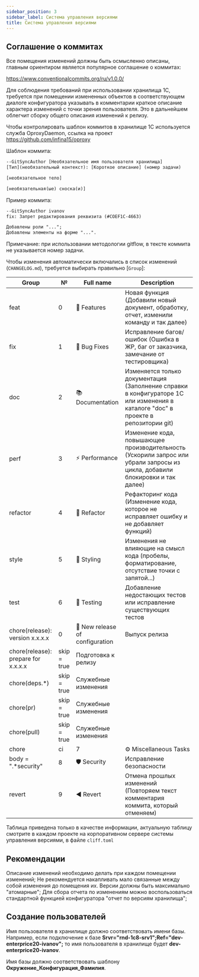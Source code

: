 ```yaml
---
sidebar_position: 3
sidebar_label: Система управления версиями
title: Система управления версиями
---
```

## Соглашение о коммитах

Все помещения изменений должны быть осмысленно описаны, главным ориентиром является популярное соглашение о коммитах:

https://www.conventionalcommits.org/ru/v1.0.0/

Для соблюдения требований при использовании хранилища 1С, требуется при помещении измененных объектов в соответствующем диалоге конфигуратора указывать в комментарии краткое описание характера изменений с точки зрения пользователя. Это в дальнейшем облегчит сборку общего описания изменений к релизу.

Чтобы контролировать шаблон коммитов в хранилище 1С используется служба OproxyDaemon, ссылка на проект https://github.com/infina15/oproxy

Шаблон коммита:

```txt
--GitSyncAuthor [Необязательное имя пользователя хранилища]
[Тип](необязательный контекст): [Короткое описание] (номер задачи)

[необязательное тело]

[необязательная(ые) сноска(и)]
```

Пример коммита:

```txt
--GitSyncAuthor ivanov
fix: Запрет редактирования реквизита (#COEF1C-4663)

Добавлены роли "...";
Добавлены элементы на форме "...".
```

Примечание: при использовании методологии gitflow, в тексте коммита не указывается номер задачи.

Чтобы изменения автоматически включались в список изменений (`CHANGELOG.md`), требуется выбирать правильно [`Group`]:

| Group | № | Full name | Description |
|-------|---|-----------|-------------|
| feat  | 0 | 🚀 Features | Новая функция (Добавили новый документ, обработку, отчет, изменили команду и так далее) |
| fix   | 1 | 🐛 Bug Fixes | Исправление багов/ошибок (Ошибка в ЖР, баг от заказчика, замечание от тестировщика) |
| doc   | 2 | 📚 Documentation | Изменяется только документация (Заполнение справки в конфигураторе 1С или изменения в каталоге "doc" в проекте в репозитории git) |
| perf  | 3 | ⚡ Performance | Изменение кода, повышающее производительность (Ускорили запрос или убрали запросы из цикла, добавили блокировки и так далее) |
| refactor | 4 | 🚜 Refactor | Рефакторинг кода (Изменение кода, которое не исправляет ошибку и не добавляет функций) |
| style | 5 | 🎨 Styling | Изменения не влияющие на смысл кода (пробелы, форматирование, отсутствие точки с запятой...) |
| test  | 6 | 🧪 Testing | Добавление недостающих тестов или исправление существующих тестов |
| chore(release): version x.x.x.x | 0 | 📌 New release of configuration | Выпуск релиза |
| chore(release): prepare for x.x.x.x | skip = true | Подготовка к релизу |
| chore(deps.*) | skip = true | Служебные изменения |
| chore(pr) | skip = true | Служебные изменения |
| chore(pull) | skip = true | Служебные изменения |
| chore|ci | 7 | ⚙️ Miscellaneous Tasks | Другие изменения, не влияющие на исходный код или тесты | Настройка Continue Integration (pipeline) |
| body = ".*security" | 8 | 🛡️ Security | Исправление безопасности |
| revert | 9 | ◀️ Revert | Отмена прошлых изменений (Повторяем текст комментария коммита, который отменяем) |

Таблица приведена только в качестве информации, актуальную таблицу смотрите в каждом проекте на корпоративном сервере системы управления версиями, в файле `cliff.toml`

## Рекомендации

Описание изменений необходимо делать при каждом помещении изменений;
Не рекомендуется накапливать мало связанные между собой изменения до помещения их. Версии должны быть максимально "атомарные";
Для сбора отчета по изменениям можно воспользоваться стандартной функцией конфигуратора "отчет по версиям хранилища";

## Создание пользователей

Имя пользователя в хранилище должно соответствовать имени базы. Например, если подключение к базе **Srvr="rnd-1c8-srv1";Ref="dev-enterprice20-ivanov";** то имя пользователя в хранилище будет **dev-enterprice20-ivanov**.

Имя базы должно соответствовать шаблону **Окружение_Конфигурация_Фамилия**.
